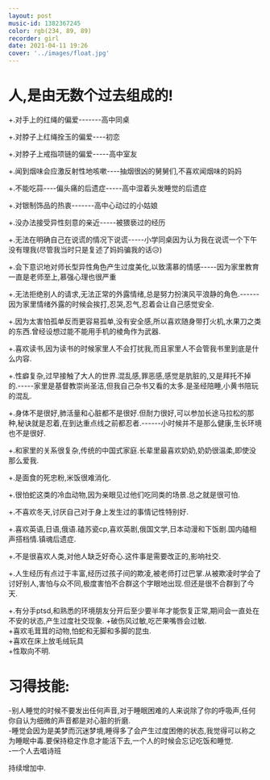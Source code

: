 ```yaml
---
layout: post
music-id: 1382367245
color: rgb(234, 89, 89)
recorder: girl
date: 2021-04-11 19:26
cover: '../images/float.jpg'
---
```

# 人,是由无数个过去组成的!
+.对手上的红绳的偏爱-------高中同桌

+.对脖子上红绳拴玉的偏爱----初恋

+.对脖子上戒指项链的偏爱-----高中室友

+.闻到烟味会应激反射性地咳嗽----抽烟很凶的舅舅们,不喜欢闻烟味的妈妈

+.不能吃蒜----偏头痛的后遗症-----高中湿着头发睡觉的后遗症

+.对银制饰品的热衷-------高中心动过的小姑娘

+.没办法接受异性刻意的亲近-----被猥亵过的经历

+.无法在明确自己在说谎的情况下说谎-----小学同桌因为认为我在说谎一个下午没有理我(尽管我当时只是复述了妈妈骗我的话😥)

+.会下意识地对师长型异性角色产生过度美化,以致濡慕的情感-----因为家里教育一直是老师至上,慕强心理也很严重

+.无法拒绝别人的请求,无法正常的外露情绪,总是努力扮演风平浪静的角色.------因为家里情绪外露的时候会挨打,忍哭,忍气,忍着会让自己感觉安全.

+.因为太害怕孤单反而更容易孤单,没有安全感,所以喜欢随身带打火机,水果刀之类的东西.曾经设想过能不能用手机的棱角作为武器.

+.喜欢读书,因为读书的时候家里人不会打扰我,而且家里人不会管我书里到底是什么内容.

+.性癖复杂,过早接触了大人的世界.混乱感,罪恶感,感觉是肮脏的,又是拜托不掉的.-----家里是基督教崇尚圣洁,但我自己杂书又看的太多.是圣经陪睡,小黄书陪玩的混乱.

+.身体不是很好,肺活量和心脏都不是很好.但耐力很好,可以参加长途马拉松的那种,秘诀就是忍着,在到达重点线之前都忍者.------小时候并不是那么健康,生长环境也不是很好.

+.和家里的关系很复杂,传统的中国式家庭.长辈里最喜欢奶奶,奶奶很温柔,即使没那么爱我.

+.是面食的死忠粉,米饭很难消化.

+.很怕蛇这类的冷血动物,因为亲眼见过他们吃同类的场景.总之就是很可怕.

+.不喜欢冬天,讨厌自己对于身上发生过的事情记性特别好.

+.喜欢英语,日语,俄语.磕苏瓷cp,喜欢英剧,俄国文学,日本动漫和下饭剧.国内磕相声搭档情.镇魂后遗症.

+.不是很喜欢人类,对他人缺乏好奇心.这件事是需要改正的,影响社交.

+.人生经历有点过于丰富,经历过孩子间的欺凌,被老师打过巴掌.从被欺凌时学会了讨好别人,害怕与众不同,极度害怕不合群这个字眼地出现.但还是很不合群到了今天.

+.有分手ptsd,和熟悉的环境朋友分开后至少要半年才能恢复正常,期间会一直处在不安的状态,产生过度社交现象.
+破伤风过敏,吃芒果嘴唇会过敏.    
+喜欢毛茸茸的动物,怕蛇和无脚和多脚的昆虫.    
+喜欢在床上放毛绒玩具    
+性取向不明.    





# 习得技能:
-别人睡觉的时候不要发出任何声音,对于睡眠困难的人来说除了你的呼吸声,任何你自认为细微的声音都是对心脏的折磨.    
-睡觉会因为是美梦而沉迷梦境,睡得多了会产生过度困倦的状态,我觉得可以称之为睡眠中毒.要保持稳定作息才能活下去,一个人的时候会忘记吃饭和睡觉.    
-一个人去唱诗班    




持续增加中.
